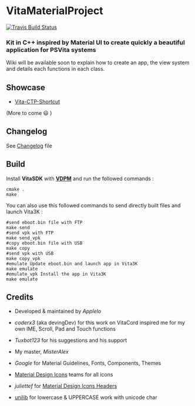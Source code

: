 # VitaMaterialProject
[![Travis Build Status](https://travis-ci.org/Applelo/VitaMaterialKit.svg?branch=master)](https://travis-ci.org/Applelo/VitaMaterialKit)

### Kit in C++ inspired by Material UI to create quickly a beautiful application for PSVita systems

Wiki will be available soon to explain how to create an app, the view system and details each functions in each class.

## Showcase

* [Vita-CTP-Shortcut](https://github.com/CTPBenchmark/Vita-CTP-Shortcut)

(More to come :smiley: )

## Changelog

See [Changelog](https://github.com/Applelo/VitaMaterialKit/blob/master/src/kit/Changelog.md) file


## Build
Install **VitaSDK** with [**VDPM**](https://github.com/vitasdk/vdpm) and run the followed commands :

```shell
cmake .
make
```

You can also use this followed commands to send directly built files and launch Vita3K :

```shell
#send eboot.bin file with FTP
make send
#send vpk with FTP
make send_vpk
#copy eboot.bin file with USB
make copy
#send vpk with USB
make copy_vpk
#emulate Update eboot.bin and launch app in Vita3K
make emulate
#emulate_vpk Install the app in Vita3K
make emulate
```

## Credits

* Developed & maintained by *Applelo*
* *coderx3* (aka devingDev) for this work on VitaCord inspired me for my own IME, Scroll, Pad and Touch functions
* *Tuxbot123* for his suggestions and his support
* My master, *MisterAlex*


* *Google* for Material Guidelines, Fonts, Components, Themes
* [Material Design Icons](https://github.com/Templarian/MaterialDesign-Webfont/) teams for all icons
* *juliettef* for [Material Design Icons Headers](https://github.com/juliettef/IconFontCppHeaders)
* [unilib](https://github.com/ufal/unilib) for lowercase & UPPERCASE work with unicode char

